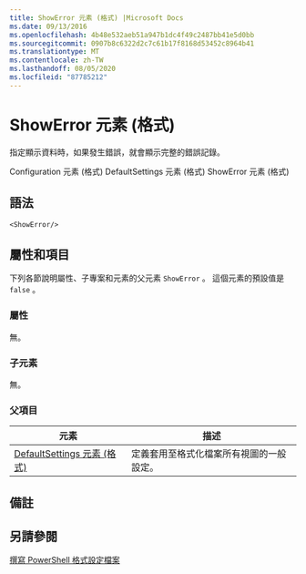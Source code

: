 ```yaml
---
title: ShowError 元素 (格式) |Microsoft Docs
ms.date: 09/13/2016
ms.openlocfilehash: 4b48e532aeb51a947b1dc4f49c2487bb41e5d0bb
ms.sourcegitcommit: 0907b8c6322d2c7c61b17f8168d53452c8964b41
ms.translationtype: MT
ms.contentlocale: zh-TW
ms.lasthandoff: 08/05/2020
ms.locfileid: "87785212"
---
```

# <a name="showerror-element-format"></a>ShowError 元素 (格式)

指定顯示資料時，如果發生錯誤，就會顯示完整的錯誤記錄。

Configuration 元素 (格式) DefaultSettings 元素 (格式) ShowError 元素 (格式) 

## <a name="syntax"></a>語法

```scr
<ShowError/>
```

## <a name="attributes-and-elements"></a>屬性和項目

下列各節說明屬性、子專案和元素的父元素 `ShowError` 。 這個元素的預設值是 `false` 。

### <a name="attributes"></a>屬性

無。

### <a name="child-elements"></a>子元素

無。

### <a name="parent-elements"></a>父項目

|元素|描述|
|-------------|-----------------|
|[DefaultSettings 元素 (格式)](./defaultsettings-element-format.md)|定義套用至格式化檔案所有視圖的一般設定。|

## <a name="remarks"></a>備註

## <a name="see-also"></a>另請參閱

[撰寫 PowerShell 格式設定檔案](./writing-a-powershell-formatting-file.md)

